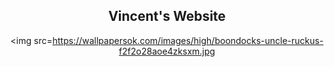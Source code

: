 <html>

<body>
  
  <center>
  <h2>Vincent's Website</h2>
    
<img src=https://wallpapersok.com/images/high/boondocks-uncle-ruckus-f2f2o28aoe4zksxm.jpg
     </body>
  
